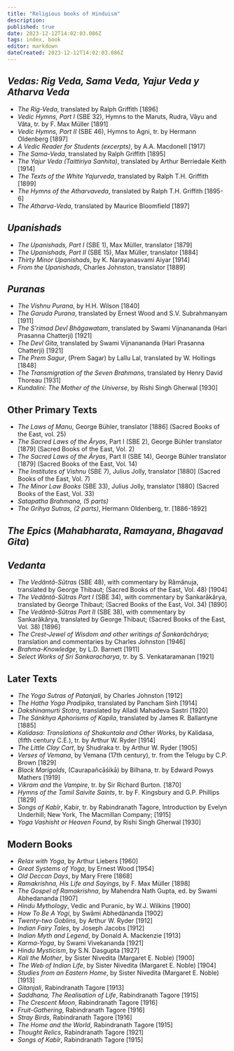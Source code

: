 ```yaml
---
title: "Religious books of Hinduism"
description:
published: true
date: 2023-12-12T14:02:03.086Z
tags: index, book
editor: markdown
dateCreated: 2023-12-12T14:02:03.086Z
---
```


<!-- TO BE REPLACED BY BOOK CARDS-->


## _Vedas: Rig Veda, Sama Veda, Yajur Veda y Atharva Veda_

- _The Rig-Veda_, translated by Ralph Griffith [1896]
- _Vedic Hymns, Part I_ (SBE 32), Hymns to the Maruts, Rudra, Vâyu and Vâta, tr. by F. Max Müller [1891]
- _Vedic Hymns, Part II_ (SBE 46), Hymns to Agni, tr. by Hermann Oldenberg [1897]
- _A Vedic Reader for Students (excerpts)_, by A.A. Macdonell [1917]
- _The Sama-Veda_, translated by Ralph Griffith [1895]
- _The Yajur Veda (Taittiriya Sanhita)_, translated by Arthur Berriedale Keith [1914]
- _The Texts of the White Yajurveda_, translated by Ralph T.H. Griffith [1899]
- _The Hymns of the Atharvaveda_, translated by Ralph T.H. Griffith [1895-6]
- _The Atharva-Veda_, translated by Maurice Bloomfield [1897]

## _Upanishads_

- _The Upanishads, Part I_ (SBE 1), Max Müller, translator [1879]
- _The Upanishads, Part II_ (SBE 15), Max Müller, translator [1884]
- _Thirty Minor Upanishads_, by K. Narayanasvami Aiyar [1914]
- _From the Upanishads_, Charles Johnston, translator [1889]

## _Puranas_

- _The Vishnu Purana_, by H.H. Wilson [1840]
- _The Garuda Purana_, translated by Ernest Wood and S.V. Subrahmanyam [1911]
- _The S'rimad Devî Bhâgawatam_, translated by Swami Vijnanananda (Hari Prasanna Chatterji) [1921]
- _The Devî Gita_, translated by Swami Vijnanananda (Hari Prasanna Chatterji) [1921]
- _The Prem Sagur_, (Prem Sagar) by Lallu Lal, translated by W. Hollings [1848]
- _The Transmigration of the Seven Brahmans_, translated by Henry David Thoreau [1931]
- _Kundalini: The Mother of the Universe_, by Rishi Singh Gherwal [1930]

## Other Primary Texts

- _The Laws of Manu_, George Bühler, translator [1886] (Sacred Books of the East, vol. 25)
- _The Sacred Laws of the Âryas_, Part I (SBE 2), George Bühler translator [1879] (Sacred Books of the East, Vol. 2)
- _The Sacred Laws of the Âryas_, Part II (SBE 14), George Bühler translator [1879] (Sacred Books of the East, Vol. 14)
- _The Institutes of Vishnu_ (SBE 7), Julius Jolly, translator [1880] (Sacred Books of the East, Vol. 7)
- _The Minor Law Books_ (SBE 33), Julius Jolly, translator [1880] (Sacred Books of the East, Vol. 33)
- _Satapatha Brahmana, (5 parts)_
- _The Grihya Sutras, (2 parts)_, Hermann Oldenberg, tr. [1886-1892]

## _The Epics_ (_Mahabharata_, _Ramayana_, _Bhagavad Gita_)

## _Vedanta_

- _The Vedântâ-Sûtras_ (SBE 48), with commentary by Râmânuja, translated by George Thibaut; (Sacred Books of the East, Vol. 48) [1904]
- _The Vedântâ-Sûtras Part I_ (SBE 34), with commentary by Sankarâkârya, translated by George Thibaut; (Sacred Books of the East, Vol. 34) [1890]
- _The Vedântâ-Sûtras Part II_ (SBE 38), with commentary by Sankarâkârya, translated by George Thibaut; (Sacred Books of the East, Vol. 38) [1896]
- _The Crest-Jewel of Wisdom and other writings of Śankarâchârya_; translation and commentaries by Charles Johnston [1946]
- _Brahma-Knowledge_, by L.D. Barnett [1911]
- _Select Works of Sri Sankaracharya_, tr. by S. Venkataramanan [1921]

## Later Texts

- _The Yoga Sutras of Patanjali_, by Charles Johnston [1912]
- _The Hatha Yoga Pradipika_, translated by Pancham Sinh [1914]
- _Dakshinamurti Stotra_, translated by Alladi Mahadeva Sastri [1920]
- _The Sánkhya Aphorisms of Kapila_, translated by James R. Ballantyne [1885]
- _Kalidasa: Translations of Shakuntala and Other Works_, by Kalidasa, (fifth century C.E.), tr. by Arthur W. Ryder [1914]
- _The Little Clay Cart_, by Shudraka tr. by Arthur W. Ryder [1905]
- _Verses of Vemana_, by Vemana (17th century), tr. from the Telugu by C.P. Brown [1829]
- _Black Marigolds_, (Caurapañcāśikā) by Bilhana, tr. by Edward Powys Mathers [1919]
- _Vikram and the Vampire_, tr. by Sir Richard Burton. [1870]
- _Hymns of the Tamil Saivite Saints_, tr. by F. Kingsbury and G.P. Phillips [1829]
- _Songs of Kabîr_, Kabir, tr. by Rabindranath Tagore, Introduction by Evelyn Underhill; New York, The Macmillan Company; [1915]
- _Yoga Vashisht or Heaven Found_, by Rishi Singh Gherwal [1930]

## Modern Books

- _Relax with Yoga_, by Arthur Liebers [1960]
- _Great Systems of Yoga_, by Ernest Wood [1954]
- _Old Deccan Days_, by Mary Frere [1868]
- _Ramakrishna, His Life and Sayings_, by F. Max Müller [1898]
- _The Gospel of Ramakrishna_, by Mahendra Nath Gupta, ed. by Swami Abhedananda [1907]
- _Hindu Mythology_, Vedic and Puranic, by W.J. Wilkins [1900]
- _How To Be A Yogi_, by Swâmi Abhedânanda [1902]
- _Twenty-two Goblins_, by Arthur W. Ryder [1912]
- _Indian Fairy Tales_, by Joseph Jacobs [1912]
- _Indian Myth and Legend_, by Donald A. Mackenzie [1913]
- _Karma-Yoga_, by Swami Vivekananda [1921]
- _Hindu Mysticism_, by S.N. Dasgupta [1927]
- _Kali the Mother_, by Sister Nivedita (Margaret E. Noble) [1900]
- _The Web of Indian Life_, by Sister Nivedita (Margaret E. Noble) [1904]
- _Studies from an Eastern Home_, by Sister Nivedita (Margaret E. Noble) [1913]
- _Gitanjali_, Rabindranath Tagore [1913]
- _Saddhana, The Realisation of Life_, Rabindranath Tagore [1915]
- _The Crescent Moon_, Rabindranath Tagore [1916]
- _Fruit-Gathering_, Rabindranath Tagore [1916]
- _Stray Birds_, Rabindranath Tagore [1916]
- _The Home and the World_, Rabindranath Tagore [1915]
- _Thought Relics_, Rabindranath Tagore [1921]
- _Songs of Kabîr_, Rabindranath Tagore [1915]
